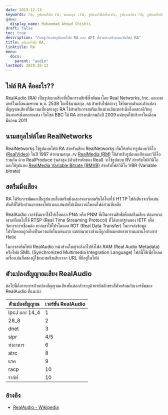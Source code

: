 ```yaml
---
date: 2019-12-13
keywords: ra, รูปแบบไฟล์ ra, นามสกุล .ra, รูปแบบไฟล์เสียงจริง, รูปแบบเสียง ra, รูปแบบไฟล์ RealAudio,
ผู้เขียน:
  display_name: Muhammad Ahmad Chishti
draft: false
toc: true
description: "เรียนรู้เกี่ยวกับรูปแบบไฟล์ RA และ API ที่สามารถสร้างและเปิดไฟล์ RA"
title: รูปแบบไฟล์ RA,
linktitle: RA
menu:
  docs:
    parent: "audio"
lastmod: 2020-28-12
---
```


## ไฟล์ RA คืออะไร??

RealAudio (RA) เป็นรูปแบบเสียงที่เป็นกรรมสิทธิ์ซึ่งพัฒนาโดย Real Networks, Inc. และเผยแพร่ในเดือนเมษายน พ.ศ. 2538 โดยใช้นามสกุล .ra สำหรับไฟล์ต่างๆ ใช้บิตเรตต่ำและตัวแปลงสัญญาณเสียงที่มีความเที่ยงตรงสูง RA ใช้สำหรับการสตรีมเสียงผ่านอินเทอร์เน็ตโดยสถานีวิทยุอินเทอร์เน็ตหลายแห่ง เว็บไซต์ BBC ใช้ RA อย่างหนักจนถึงปี 2009 แต่หยุดให้บริการในเดือนมีนาคม 2011

## นามสกุลไฟล์โดย RealNetworks ##

RealNetworks ใช้รูปแบบไฟล์ RA สำหรับเสียง RealNetworks เริ่มให้บริการรูปแบบวิดีโอ ([RealVideo](/th/video/rv/)) ในปี 1997 ด้วยนามสกุล .rv [RealMedia (RM)](/th/video/rm/) ใช้สำหรับรูปแบบเสียงและวิดีโอร่วมกัน ด้วย RealProduce รุ่นล่าสุด (ตัวเข้ารหัสของ Real) จะใช้รูปแบบ RV สำหรับไฟล์วิดีโอ และใช้รูปแบบ [RealMedia Variable Bitrate (RMVB)](/th/video/rmvb/) สำหรับไฟล์วิดีโอ VBR (Variable bitrate)

## สตรีมมิ่งเสียง ##

RA ได้รับการพัฒนาเป็นรูปแบบสื่อสตรีมมิ่งและสามารถสตรีมได้โดยใช้ HTTP ไฟล์เสียงจะเริ่มเล่นทันทีที่ได้รับส่วนแรกของไฟล์ และเล่นต่อไปเมื่อดาวน์โหลดไฟล์ส่วนที่เหลือ

RealAudio เวอร์ชันแรกใช้โปรโตคอล PNA หรือ PNM ที่เป็นกรรมสิทธิ์เพื่อสตรีมเสียง ต่อมาพวกเขาเปลี่ยนไปใช้ RTSP (Real Time Streaming Protocol) ที่ได้มาตรฐานของ IETF เพื่อจัดการการเชื่อมต่อ พวกเขาใช้โปรโตคอล RDT (Real Data Transfer) ในการส่งข้อมูล โปรโตคอลถูกเก็บเป็นความลับในตอนแรก แต่ต่อมาบางส่วนก็ถูกเปิดเผยต่อสาธารณะผ่านโครงการ Helix

ในการสตรีมไฟล์ RealAudio หน้าส่วนใหญ่จะลิงก์ไปยังไฟล์ RAM (Real Audio Metadata) หรือไฟล์ SMIL (Synchronized Multimedia Integration Language) ไฟล์นี้ใช้เพื่อโหลดเครื่องเล่นสื่อของผู้ใช้และสตรีมเสียงจาก URL ที่มีอยู่ในไฟล์

## ตัวแปลงสัญญาณเสียง RealAudio ##

ต่อไปนี้คือรายการตัวแปลงสัญญาณเสียงที่แต่ละตัวระบุด้วยรหัสอักขระสี่ตัวพร้อมกับเวอร์ชันของ RealAudio ที่แนะนำ

|ตัวแปลงสัญญาณ|เวอร์ชัน RealAudio|
|---|---|
|lpcJ และ 14_4|1|
|28_8|2|
|dnet|3|
|sipr|4/5|
|ทำอาหาร|6|
|atrc|8|
|แรค|9|
|racp|10|
|ราล์ฟ|10|

## อ้างอิง ##

- [RealAudio - Wikipedia](https://en.wikipedia.org/wiki/RealAudio)

